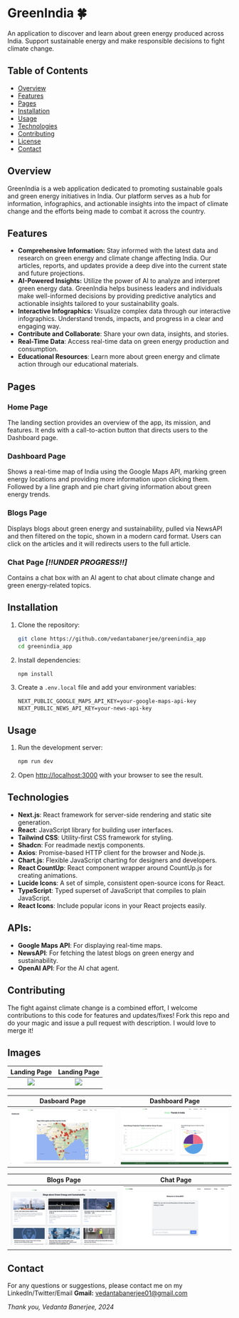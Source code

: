 # GreenIndia 🍀

An application to discover and learn about green energy produced across India. Support sustainable energy and make responsible decisions to fight climate change.

## Table of Contents
- [Overview](#overview)
- [Features](#features)
- [Pages](#pages)
- [Installation](#installation)
- [Usage](#usage)
- [Technologies](#technologies)
- [Contributing](#contributing)
- [License](#license)
- [Contact](#contact)

## Overview
GreenIndia is a web application dedicated to promoting sustainable goals and green energy initiatives in India. Our platform serves as a hub for information, infographics, and actionable insights into the impact of climate change and the efforts being made to combat it across the country.

## Features
- **Comprehensive Information:** Stay informed with the latest data and research on green energy and climate change affecting India. Our articles, reports, and updates provide a deep dive into the current state and future projections.
- **AI-Powered Insights:**  Utilize the power of AI to analyze and interpret green energy data. GreenIndia helps business leaders and individuals make well-informed decisions by providing predictive analytics and actionable insights tailored to your sustainability goals.
- **Interactive Infographics:**  Visualize complex data through our interactive infographics. Understand trends, impacts, and progress in a clear and engaging way.
- **Contribute and Collaborate**: Share your own data, insights, and stories.
- **Real-Time Data**: Access real-time data on green energy production and consumption.
- **Educational Resources**: Learn more about green energy and climate action through our educational materials.

## Pages

### Home Page
The landing section provides an overview of the app, its mission, and features. It ends with a call-to-action button that directs users to the Dashboard page.

### Dashboard Page
Shows a real-time map of India using the Google Maps API, marking green energy locations and providing more information upon clicking them. Followed by a line graph and pie chart giving information about green energy trends.

### Blogs Page
Displays blogs about green energy and sustainability, pulled via NewsAPI and then filtered on the topic, shown in a modern card format. Users can click on the articles and it will redirects users to the full article.

### Chat Page _[!!UNDER PROGRESS!!]_
Contains a chat box with an AI agent to chat about climate change and green energy-related topics.

## Installation

1. Clone the repository:
    ```bash
    git clone https://github.com/vedantabanerjee/greenindia_app
    cd greenindia_app
    ```

2. Install dependencies:
    ```bash
    npm install
    ```

3. Create a `.env.local` file and add your environment variables:
    ```
    NEXT_PUBLIC_GOOGLE_MAPS_API_KEY=your-google-maps-api-key
    NEXT_PUBLIC_NEWS_API_KEY=your-news-api-key
    ```

## Usage

1. Run the development server:
    ```bash
    npm run dev
    ```

2. Open [http://localhost:3000](http://localhost:3000) with your browser to see the result.

## Technologies
- **Next.js**: React framework for server-side rendering and static site generation.
- **React**: JavaScript library for building user interfaces.
- **Tailwind CSS**: Utility-first CSS framework for styling.
- **Shadcn**: For readmade nextjs components.
- **Axios**: Promise-based HTTP client for the browser and Node.js.
- **Chart.js**: Flexible JavaScript charting for designers and developers.
- **React CountUp**: React component wrapper around CountUp.js for creating animations.
- **Lucide Icons**: A set of simple, consistent open-source icons for React.
- **TypeScript**: Typed superset of JavaScript that compiles to plain JavaScript.
- **React Icons**: Include popular icons in your React projects easily.


## APIs:
- **Google Maps API**: For displaying real-time maps.
- **NewsAPI**: For fetching the latest blogs on green energy and sustainability.
- **OpenAI API**: For the AI chat agent.

## Contributing

The fight against climate change is a combined effort, I welcome contributions to this code for features and updates/fixes! Fork this repo and do your magic and issue a pull request with description. I would love to merge it!

## Images

Landing Page               |  Landing Page
:-------------------------:|:-------------------------:
![](/img/hero1.png)        |  ![](/img/hero2.png)

Dasboard Page              |  Dashboard Page
:-------------------------:|:-------------------------:
![](/img/dash1.png)        |  ![](/img/dash2.png)

Blogs Page                 |  Chat Page
:-------------------------:|:-------------------------:
![](/img/blog.png )        |  ![](/img/chat.png)

## Contact

For any questions or suggestions, please contact me on my LinkedIn/Twitter/Email
**Gmail:** vedantabanerjee01@gmail.com

*Thank you, Vedanta Banerjee, 2024*

